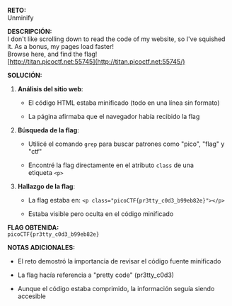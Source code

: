 **RETO:**  
Unminify

**DESCRIPCIÓN:**  
I don't like scrolling down to read the code of my website, so I've squished it. As a bonus, my pages load faster!  
Browse here, and find the flag!  
[http://titan.picoctf.net:55745](http://titan.picoctf.net:55745/)

**SOLUCIÓN:**

1. **Análisis del sitio web**:
    
    - El código HTML estaba minificado (todo en una línea sin formato)
        
    - La página afirmaba que el navegador había recibido la flag
        
2. **Búsqueda de la flag**:
    
    - Utilicé el comando `grep` para buscar patrones como "pico", "flag" y "ctf"
        
    - Encontré la flag directamente en el atributo `class` de una etiqueta `<p>`
        
3. **Hallazgo de la flag**:
    
    - La flag estaba en: `<p class="picoCTF{pr3tty_c0d3_b99eb82e}"></p>`
        
    - Estaba visible pero oculta en el código minificado
        

**FLAG OBTENIDA:**  
`picoCTF{pr3tty_c0d3_b99eb82e}`

**NOTAS ADICIONALES:**

- El reto demostró la importancia de revisar el código fuente minificado
    
- La flag hacía referencia a "pretty code" (pr3tty_c0d3)
    
- Aunque el código estaba comprimido, la información seguía siendo accesible